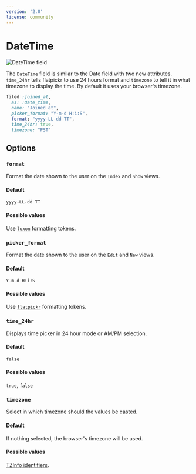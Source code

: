 ```yaml
---
version: '2.0'
license: community
---
```


# DateTime

<img :src="('/assets/img/fields/date-time.jpg')" alt="DateTime field" class="border mb-4" />

The `DateTime` field is similar to the Date field with two new attributes. `time_24hr` tells flatpickr to use 24 hours format and `timezone` to tell it in what timezone to display the time. By default it uses your browser's timezone.

```ruby
filed :joined_at,
  as: :date_time,
  name: "Joined at",
  picker_format: "Y-m-d H:i:S",
  format: "yyyy-LL-dd TT",
  time_24hr: true,
  timezone: "PST"
```

## Options

### `format`

Format the date shown to the user on the `Index` and `Show` views.

#### Default

`yyyy-LL-dd TT`

#### Possible values

Use [`luxon`](https://moment.github.io/luxon/#/formatting?id=table-of-tokens) formatting tokens.

### `picker_format`

Format the date shown to the user on the `Edit` and `New` views.

#### Default

`Y-m-d H:i:S`

#### Possible values

Use [`flatpickr`](https://flatpickr.js.org/formatting) formatting tokens.

### `time_24hr`

Displays time picker in 24 hour mode or AM/PM selection.

#### Default

`false`

#### Possible values

`true`, `false`

### `timezone`

Select in which timezone should the values be casted.

#### Default

If nothing selected, the browser's timezone will be used.

#### Possible values

[TZInfo identifiers](https://api.rubyonrails.org/classes/ActiveSupport/TimeZone.html).

<!--@include: ./date_date_time_common.md-->
